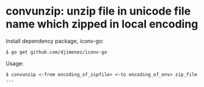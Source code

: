 # convunzip: unzip file in unicode file name which zipped in local encoding

Install dependency package, iconv-go:

    $ go get github.com/djimenez/iconv-go

Usage:

    $ convunzip <-from encoding_of_zipfile> <-to encoding_of_env> zip_file ...
